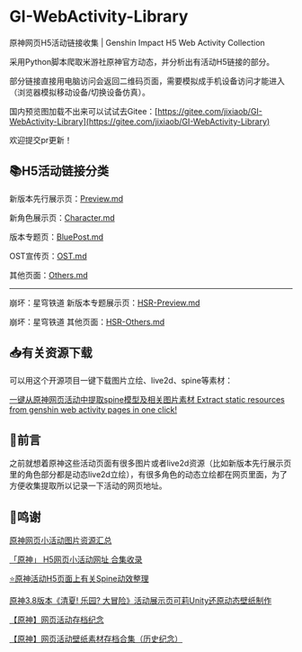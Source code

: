 # GI-WebActivity-Library
原神网页H5活动链接收集 | Genshin Impact H5 Web Activity Collection

采用Python脚本爬取米游社原神官方动态，并分析出有活动H5链接的部分。

部分链接直接用电脑访问会返回二维码页面，需要模拟成手机设备访问才能进入（浏览器模拟移动设备/切换设备仿真）。

国内预览图加载不出来可以试试去Gitee：[https://gitee.com/jixiaob/GI-WebActivity-Library](https://gitee.com/jixiaob/GI-WebActivity-Library)

欢迎提交pr更新！

## 📚H5活动链接分类
新版本先行展示页：[Preview.md](Preview.md)

新角色展示页：[Character.md](Character.md)

版本专题页：[BluePost.md](BluePost.md)

OST宣传页：[OST.md](OST.md)

其他页面：[Others.md](Others.md)

---
崩坏：星穹铁道 新版本专题展示页：[HSR-Preview.md](HSR-Preview.md)

崩坏：星穹铁道 其他页面：[HSR-Others.md](HSR-Others.md)


## 📥有关资源下载

可以用这个开源项目一键下载图片立绘、live2d、spine等素材：

[一键从原神网页活动中提取spine模型及相关图片素材 Extract static resources from genshin web activity pages in one click!](https://github.com/YuehaiTeam/webstatic-extractor)

## 🎇前言
之前就想着原神这些活动页面有很多图片或者live2d资源（比如新版本先行展示页里的角色部分都是动态live2d立绘），有很多角色的动态立绘都在网页里面，为了方便收集提取所以记录一下活动的网页地址。

## 🎉鸣谢

[原神网页小活动图片资源汇总](https://lcybff.github.io/p/%E5%8E%9F%E7%A5%9E%E7%BD%91%E9%A1%B5%E5%B0%8F%E6%B4%BB%E5%8A%A8%E5%9B%BE%E7%89%87%E8%B5%84%E6%BA%90%E6%B1%87%E6%80%BB/)

[「原神」 H5网页小活动网址 合集收录](https://www.bilibili.com/read/cv23188140)

[⭐原神活动H5页面上有关Spine动效整理](https://github.com/Dongyifengs/Genshin-Impact-Web-Material)

[原神3.8版本《清夏! 乐园? 大冒险》活动展示页可莉Unity还原动态壁纸制作](https://github.com/Dongyifengs/Secret-Summer-Paradise-Keli-Live-Wallpaper)

[【原神】网页活动存档纪念](https://www.miyoushe.com/ys/collection/1702383)

[【原神】网页活动壁纸素材存档合集（历史纪念）](https://www.miyoushe.com/ys/article/33494729)
